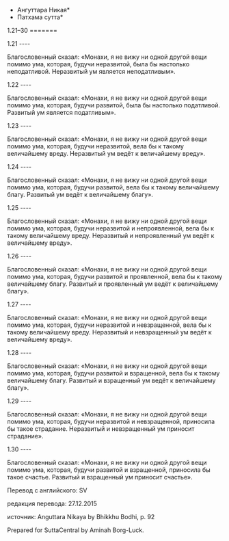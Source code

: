* Ангуттара Никая*
* Патхама сутта*

1\.21–30
\=\=\=\=\=\=\=

1\.21
\-\-\-\-

Благословенный сказал: «Монахи, я не вижу ни одной другой вещи помимо ума, которая, будучи неразвитой, была бы настолько неподатливой\. Неразвитый ум является неподатливым»\.

1\.22
\-\-\-\-

Благословенный сказал: «Монахи, я не вижу ни одной другой вещи помимо ума, которая, будучи развитой, была бы настолько податливой\. Развитый ум является податливым»\.

1\.23
\-\-\-\-

Благословенный сказал: «Монахи, я не вижу ни одной другой вещи помимо ума, которая, будучи неразвитой, вела бы к такому величайшему вреду\. Неразвитый ум ведёт к величайшему вреду»\.

1\.24
\-\-\-\-

Благословенный сказал: «Монахи, я не вижу ни одной другой вещи помимо ума, которая, будучи развитой, вела бы к такому величайшему благу\. Развитый ум ведёт к величайшему благу»\.

1\.25
\-\-\-\-

Благословенный сказал: «Монахи, я не вижу ни одной другой вещи помимо ума, которая, будучи неразвитой и непроявленной, вела бы к такому величайшему вреду\. Неразвитый и непроявленный ум ведёт к величайшему вреду»\.

1\.26
\-\-\-\-

Благословенный сказал: «Монахи, я не вижу ни одной другой вещи помимо ума, которая, будучи развитой и проявленной, вела бы к такому величайшему благу\. Развитый и проявленный ум ведёт к величайшему благу»\.

1\.27
\-\-\-\-

Благословенный сказал: «Монахи, я не вижу ни одной другой вещи помимо ума, которая, будучи неразвитой и невзращенной, вела бы к такому величайшему вреду\. Неразвитый и невзращенный ум ведёт к величайшему вреду»\.

1\.28
\-\-\-\-

Благословенный сказал: «Монахи, я не вижу ни одной другой вещи помимо ума, которая, будучи развитой и взращенной, вела бы к такому величайшему благу\. Развитый и взращенный ум ведёт к величайшему благу»\.

1\.29
\-\-\-\-

Благословенный сказал: «Монахи, я не вижу ни одной другой вещи помимо ума, которая, будучи неразвитой и невзращенной, приносила бы такое страдание\. Неразвитый и невзращенный ум приносит страдание»\.

1\.30
\-\-\-\-

Благословенный сказал: «Монахи, я не вижу ни одной другой вещи помимо ума, которая, будучи развитой и взращенной, приносила бы такое счастье\. Развитый и взращенный ум приносит счастье»\.

Перевод с английского: SV

редакция перевода: 27\.12\.2015

источник: Anguttara Nikaya by Bhikkhu Bodhi, p\. 92

Prepared for SuttaCentral by Aminah Borg\-Luck\.